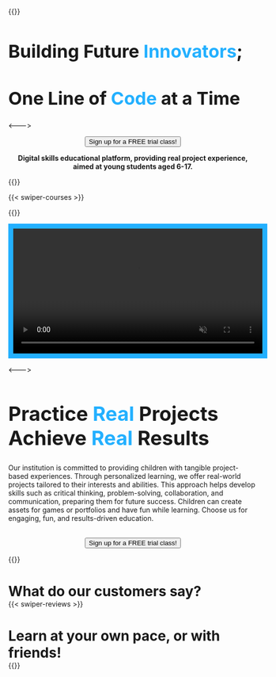 ---
---

{{<columns widths="60%" align="center">}}
<h1 style="font-size:2.25rem">Building Future <span style="color:#23B0FF">Innovators</span>;</h1>
<h1 style="font-size:2.25rem">One Line of <span style="color:#23B0FF">Code</span> at a Time</h1>
<--->



<p align="center"><button type="button" onclick="window.location.href='/contact#trial';">Sign up for a FREE trial class!</button></p>

<p align="center" style="font-weight: bold;">Digital skills educational platform, providing real project experience, aimed at young students aged 6-17.</p>
{{</columns>}}

{{< swiper-courses >}}

<div class="separator"></div>

{{<columns widths="50%" align="center">}}

<div class="video-container">

<video style="border: 10px solid #23B0FF;" autoplay loop muted playsinline width="100%">
    <source src="/img/Roblox_Preview.mp4" type="video/mp4" />
</video>                
</div>

<--->

<h1 style="font-size:2.5rem">Practice <span style="color:#23B0FF">Real</span> Projects <br> Achieve <span style="color:#23B0FF">Real</span> Results</h1>
<p>Our institution is committed to providing children with tangible project-based experiences. Through personalized learning, we offer real-world projects tailored to their interests and abilities. This approach helps develop skills such as critical thinking, problem-solving, collaboration, and communication, preparing them for future success. Children can create assets for games or portfolios and have fun while learning. Choose us for engaging, fun, and results-driven education. <br><br>
<center><button type="button" onclick="window.location.href='/contact#trial';">Sign up for a FREE trial class!</button></center></p>
{{</columns>}}

<div class="separator"></div>

<h1 style="margin-bottom:0px">What do our customers say?</h1>
{{< swiper-reviews >}}

<h1 style="margin-bottom:0px;">Learn at your own pace, or with friends!</h1>
{{<swiper-groups>}}
